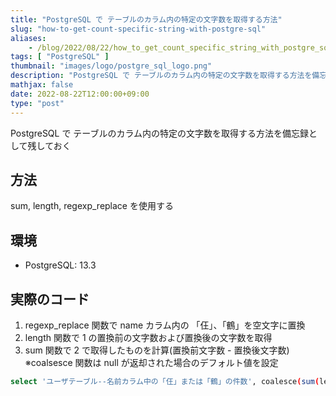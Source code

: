 ```yaml
---
title: "PostgreSQL で テーブルのカラム内の特定の文字数を取得する方法"
slug: "how-to-get-count-specific-string-with-postgre-sql"
aliases:
    - /blog/2022/08/22/how_to_get_count_specific_string_with_postgre_sql/index.html
tags: [ "PostgreSQL" ]
thumbnail: "images/logo/postgre_sql_logo.png"
description: "PostgreSQL で テーブルのカラム内の特定の文字数を取得する方法を備忘録として残しておく"
mathjax: false
date: 2022-08-22T12:00:00+09:00
type: "post"
---
```


PostgreSQL で テーブルのカラム内の特定の文字数を取得する方法を備忘録として残しておく

## 方法

sum, length, regexp_replace を使用する

## 環境

* PostgreSQL: 13.3

## 実際のコード

1. regexp_replace 関数で name カラム内の 「仼」、「鶴」を空文字に置換
2. length 関数で 1 の置換前の文字数および置換後の文字数を取得
3. sum 関数で 2 で取得したものを計算(置換前文字数 - 置換後文字数) ※coalsesce 関数は null が返却された場合のデフォルト値を設定

```sh
select 'ユーザテーブル--名前カラム中の「仼」または「鶴」の件数', coalesce(sum(length(name)-length(regexp_replace(name, '[仼鶴]','','g'))), 0) from users;
```
